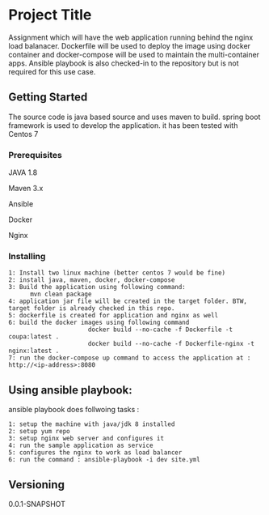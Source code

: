 # Project Title

Assignment which will have the web application running behind the nginx load balanacer. Dockerfile will be used to deploy the image using docker container and docker-compose will be used to maintain the multi-container apps.
Ansible playbook is also checked-in to the repository but is not required for this use case.  


## Getting Started
The source code is java based source and uses maven to build. spring boot framework is used to develop the application. it has been tested with Centos 7

### Prerequisites

JAVA 1.8

Maven 3.x 

Ansible 

Docker 

Nginx


### Installing

```
1: Install two linux machine (better centos 7 would be fine)
2: install java, maven, docker, docker-compose 
3: Build the application using following command:
      mvn clean package 
4: application jar file will be created in the target folder. BTW, target folder is already checked in this repo.
5: dockerfile is created for application and nginx as well 
6: build the docker images using following command 
                      docker build --no-cache -f Dockerfile -t coupa:latest .
                      docker build --no-cache -f Dockerfile-nginx -t nginx:latest .
7: run the docker-compose up command to access the application at : http://<ip-address>:8080

```
## Using ansible playbook:

ansible playbook does follwoing tasks :
```
1: setup the machine with java/jdk 8 installed 
2: setup yum repo 
3: setup nginx web server and configures it
4: run the sample application as service 
5: configures the nginx to work as load balancer 
6: run the command : ansible-playbook -i dev site.yml

```
## Versioning

0.0.1-SNAPSHOT

